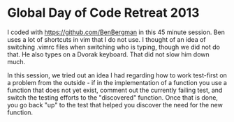 Global Day of Code Retreat 2013
======

I coded with https://github.com/BenBergman in this 45 minute session. Ben uses a lot of shortcuts in vim that I do not use. I thought of an idea of switching .vimrc files when switching who is typing, though we did not do that. He also types on a Dvorak keyboard. That did not slow him down much.

In this session, we tried out an idea I had regarding how to work test-first on a problem from the outside - if in the implementation of a function you use a function that does not yet exist, comment out the currently failing test, and switch the testing efforts to the "discovered" function. Once that is done, you go back "up" to the test that helped you discover the need for the new function.
